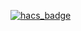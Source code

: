 [![hacs_badge](https://img.shields.io/badge/HACS-Custom-orange.svg?style=for-the-badge)](https://github.com/custom-components/hacs)